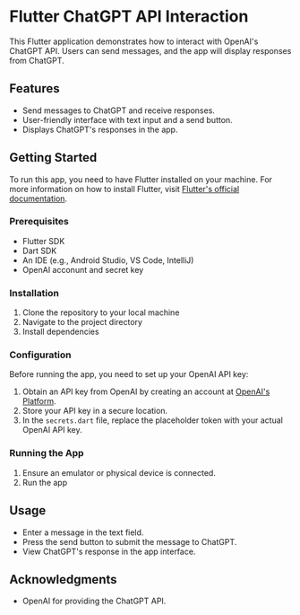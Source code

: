 # Flutter ChatGPT API Interaction

This Flutter application demonstrates how to interact with OpenAI's ChatGPT API. Users can send messages, and the app will display responses from ChatGPT.

## Features

- Send messages to ChatGPT and receive responses.
- User-friendly interface with text input and a send button.
- Displays ChatGPT's responses in the app.

## Getting Started

To run this app, you need to have Flutter installed on your machine. For more information on how to install Flutter, visit [Flutter's official documentation](https://flutter.dev/docs/get-started/install).

### Prerequisites

- Flutter SDK
- Dart SDK
- An IDE (e.g., Android Studio, VS Code, IntelliJ)
- OpenAI acconunt and secret key

### Installation

1. Clone the repository to your local machine
2. Navigate to the project directory
3. Install dependencies


### Configuration

Before running the app, you need to set up your OpenAI API key:

1. Obtain an API key from OpenAI by creating an account at [OpenAI's Platform](https://platform.openai.com/).
2. Store your API key in a secure location.
3. In the `secrets.dart` file, replace the placeholder token with your actual OpenAI API key.

### Running the App

1. Ensure an emulator or physical device is connected.
2. Run the app

## Usage

- Enter a message in the text field.
- Press the send button to submit the message to ChatGPT.
- View ChatGPT's response in the app interface.

## Acknowledgments
- OpenAI for providing the ChatGPT API.
